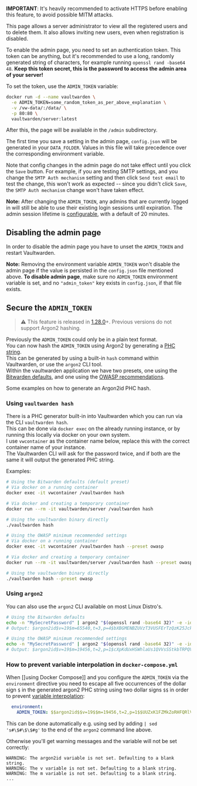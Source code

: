 **IMPORTANT**: It's heavily recommended to activate HTTPS before enabling this feature, to avoid possible MITM attacks.

This page allows a server administrator to view all the registered users and to delete them. It also allows inviting new users, even when registration is disabled.

To enable the admin page, you need to set an authentication token. This token can be anything, but it's recommended to use a long, randomly generated string of characters, for example running `openssl rand -base64 48`. **Keep this token secret, this is the password to access the admin area of your server!**

To set the token, use the `ADMIN_TOKEN` variable:

```sh
docker run -d --name vaultwarden \
  -e ADMIN_TOKEN=some_random_token_as_per_above_explanation \
  -v /vw-data/:/data/ \
  -p 80:80 \
  vaultwarden/server:latest
```

After this, the page will be available in the `/admin` subdirectory.

The first time you save a setting in the admin page, `config.json` will be generated in your `DATA_FOLDER`. Values in this file will take precedence over the corresponding environment variable.

Note that config changes in the admin page do not take effect until you click the `Save` button. For example, if you are testing SMTP settings, and you change the `SMTP Auth mechanism` setting and then click `Send test email` to test the change, this won't work as expected -- since you didn't click `Save`, the `SMTP Auth mechanism` change won't have taken effect.

**Note:** After changing the `ADMIN_TOKEN`, any admins that are currently logged in will still be able to use their existing login sessions until expiration. The admin session lifetime is [configurable](https://github.com/dani-garcia/vaultwarden/blob/a13a5bd1d8c3fea3fce80eba6e8c3aa8880855dd/.env.template#L342-L343), with a default of 20 minutes.

## Disabling the admin page

In order to disable the admin page you have to unset the `ADMIN_TOKEN` and restart Vaultwarden.

**Note:** Removing the environment variable `ADMIN_TOKEN` won't disable the admin page if the value is persisted in the `config.json` file mentioned above. **To disable admin page**, make sure no `ADMIN_TOKEN` environment variable is set, and no `"admin_token"` key exists in `config.json`, if that file exists.

## Secure the `ADMIN_TOKEN`

> :warning: This feature is released in [1.28.0](https://github.com/dani-garcia/vaultwarden/releases/tag/1.28.0)+. Previous versions do not support Argon2 hashing.

Previously the `ADMIN_TOKEN` could only be in a plain text format.<br>
You can now hash the `ADMIN_TOKEN` using Argon2 by generating a [PHC string](https://github.com/P-H-C/phc-string-format/blob/master/phc-sf-spec.md).<br>
This can be generated by using a built-in `hash` command within Vaultwarden, or use the `argon2` CLI tool.<br>
Within the vaultwarden application we have two presets, one using the [Bitwarden defaults](https://github.com/bitwarden/clients/blob/04d1fbb716bc7676c60a009906e183bb3cbb6047/libs/common/src/enums/kdfType.ts#L8-L10), and one using the [OWASP recommendations](https://cheatsheetseries.owasp.org/cheatsheets/Password_Storage_Cheat_Sheet.html#argon2id).

Some examples on how to generate an Argon2id PHC hash.

### Using `vaultwarden hash`

There is a PHC generator built-in into Vaultwarden which you can run via the CLI `vaultwarden hash`.<br>
This can be done via `docker exec` on  the already running instance, or by running this locally via docker on your own system.<br>
I use `vwcontainer` as the container name below, replace this with the correct container name of your instance.<br>
The Vaultwarden CLI will ask for the password twice, and if both are the same it will output the generated PHC string.

Examples:

```bash
# Using the Bitwarden defaults (default preset)
# Via docker on a running container
docker exec -it vwcontainer /vaultwarden hash

# Via docker and creating a temporary container
docker run --rm -it vaultwarden/server /vaultwarden hash

# Using the vaultwarden binary directly
./vaultwarden hash

# Using the OWASP minimum recommended settings
# Via docker on a running container
docker exec -it vwcontainer /vaultwarden hash --preset owasp

# Via docker and creating a temporary container
docker run --rm -it vaultwarden/server /vaultwarden hash --preset owasp

# Using the vaultwarden binary directly
./vaultwarden hash --preset owasp
```

### Using `argon2`

You can also use the `argon2` CLI available on most Linux Distro's.

```bash
# Using the Bitwarden defaults
echo -n "MySecretPassword" | argon2 "$(openssl rand -base64 32)" -e -id -k 65540 -t 3 -p 4
# Output: $argon2id$v=19$m=65540,t=3,p=4$bXBGMENBZUVzT3VUSFErTzQzK25Jck1BN2Z0amFuWjdSdVlIQVZqYzAzYz0$T9m73OdD2mz9+aJKLuOAdbvoARdaKxtOZ+jZcSL9/N0

# Using the OWASP minimum recommended settings
echo -n "MySecretPassword" | argon2 "$(openssl rand -base64 32)" -e -id -k 19456 -t 2 -p 1
# Output: $argon2id$v=19$m=19456,t=2,p=1$cXpKdUxHSWhlaUs1QVVsSStkbTRPQVFPSmdpamFCMHdvYjVkWTVKaDdpYz0$E1UgBKjUCD2Roy0jdHAJvXihugpG+N9WcAaR8P6Qn/8
```

### How to prevent variable interpolation in `docker-compose.yml`

When [[using Docker Compose]] and you configure the `ADMIN_TOKEN` via the `environment` directive you need to escape all five occurrences of the dollar sign `$` in the generated argon2 PHC string using two dollar signs `$$` in order to prevent [variable interpolation](https://docs.docker.com/compose/compose-file/#interpolation):
```yaml
  environment:
    ADMIN_TOKEN: $$argon2id$$v=19$$m=19456,t=2,p=1$$UUZxK1FZMkZoRHFQRlVrTXZvS0E3bHpNQW55c2dBN2NORzdsa0Nxd1JhND0$$cUoId+JBUsJutlG4rfDZayExfjq4TCt48aBc9qsc3UI
```
This can be done automatically e.g. using sed by adding `| sed 's#\$#\$\$#g'` to the end of the `argon2` command line above.

Otherwise you'll get warning messages and the variable will not be set correctly:
```
WARNING: The argon2id variable is not set. Defaulting to a blank string.
WARNING: The v variable is not set. Defaulting to a blank string.
WARNING: The m variable is not set. Defaulting to a blank string.
...
```